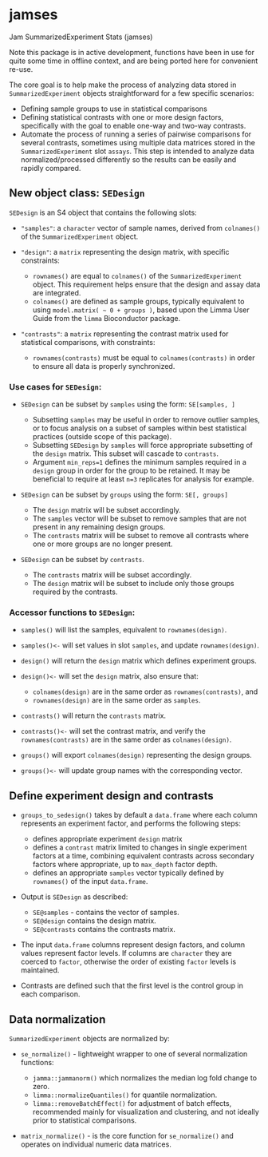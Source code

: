 # jamses
Jam SummarizedExperiment Stats (jamses)

Note this package is in active development, functions have
been in use for quite some time in offline context, and are
being ported here for convenient re-use.

The core goal is to help make the process of analyzing data
stored in `SummarizedExperiment` objects straightforward for
a few specific scenarios:

* Defining sample groups to use in statistical comparisons
* Defining statistical contrasts with one or more design factors,
specifically with the goal to enable one-way and two-way contrasts.
* Automate the process of running a series of pairwise comparisons
for several contrasts, sometimes using multiple data matrices stored
in the `SummarizedExperiment` slot `assays`. This step is intended
to analyze data normalized/processed differently so the results can
be easily and rapidly compared.

## New object class: `SEDesign`

`SEDesign` is an S4 object that contains the following slots:

* `"samples"`: a `character` vector of sample names, derived from
`colnames()` of the `SummarizedExperiment` object.
* `"design"`: a `matrix` representing the design matrix, with specific
constraints:

   * `rownames()` are equal to `colnames()` of the `SummarizedExperiment`
   object. This requirement helps ensure that the design and assay data
   are integrated.
   * `colnames()` are defined as sample groups, typically equivalent to
   using `model.matrix( ~ 0 + groups )`, based upon the Limma User Guide
   from the `limma` Bioconductor package.

* `"contrasts"`: a `matrix` representing the contrast matrix used for
statistical comparisons, with constraints:

   * `rownames(contrasts)` must be equal to `colnames(contrasts)` in order
   to ensure all data is properly synchronized.

### Use cases for `SEDesign`:

* `SEDesign` can be subset by `samples` using the form: `SE[samples, ]`

   * Subsetting `samples` may be useful in order to remove outlier samples,
   or to focus analysis on a subset of samples within best statistical
   practices (outside scope of this package).
   * Subsetting `SEDesign` by `samples` will force appropriate subsetting
   of the `design` matrix. This subset will cascade to `contrasts`.
   * Argument `min_reps=1` defines the minimum samples required in a
   `design` group in order for the group to be retained. It may be beneficial
   to require at least `n=3` replicates for analysis for example.

* `SEDesign` can be subset by `groups` using the form: `SE[, groups]`

   * The `design` matrix will be subset accordingly.
   * The `samples` vector will be subset to remove samples that are not
   present in any remaining design groups.
   * The `contrasts` matrix will be subset to remove all contrasts where one
   or more groups are no longer present.

* `SEDesign` can be subset by `contrasts`.

   * The `contrasts` matrix will be subset accordingly.
   * The `design` matrix will be subset to include only those groups
   required by the contrasts.

### Accessor functions to `SEDesign`:

* `samples()` will list the samples, equivalent to `rownames(design)`.
* `samples()<-` will set values in slot `samples`, and update `rownames(design)`.
* `design()` will return the `design` matrix which defines experiment groups.
* `design()<-` will set the `design` matrix, also ensure that:

   * `colnames(design)` are in the same order as `rownames(contrasts)`, and
   * `rownames(design)` are in the same order as `samples`.
   
* `contrasts()` will return the `contrasts` matrix.
* `contrasts()<-` will set the contrast matrix, and verify the
`rownames(contrasts)` are in the same order as `colnames(design)`.
* `groups()` will export `colnames(design)` representing the design groups.
* `groups()<-` will update group names with the corresponding vector.

## Define experiment design and contrasts

* `groups_to_sedesign()` takes by default a `data.frame` where each column
represents an experiment factor, and performs the following steps:

   * defines appropriate experiment `design` matrix
   * defines a `contrast` matrix limited to changes in single
   experiment factors at a time, combining equivalent contrasts across
   secondary factors where appropriate, up to `max_depth` factor depth.
   * defines an appropriate `samples` vector typically defined by `rownames()`
   of the input `data.frame`.

* Output is `SEDesign` as described:

   * `SE@samples` - contains the vector of samples.
   * `SE@design` contains the design matrix.
   * `SE@contrasts` contains the contrasts matrix.

* The input `data.frame` columns represent design factors,
and column values represent factor levels.
If columns are `character` they are coerced to `factor`,
otherwise the order of existing `factor` levels is maintained.
* Contrasts are defined such that the first level is the control group
in each comparison.

## Data normalization

`SummarizedExperiment` objects are normalized by:

* `se_normalize()` - lightweight wrapper to one of several normalization
functions:

   * `jamma::jammanorm()` which normalizes the median log fold change to zero.
   * `limma::normalizeQuantiles()` for quantile normalization.
   * `limma::removeBatchEffect()` for adjustment of batch effects, recommended
   mainly for visualization and clustering, and not ideally prior to
   statistical comparisons.

* `matrix_normalize()` - is the core function for `se_normalize()` and operates
on individual numeric data matrices.
